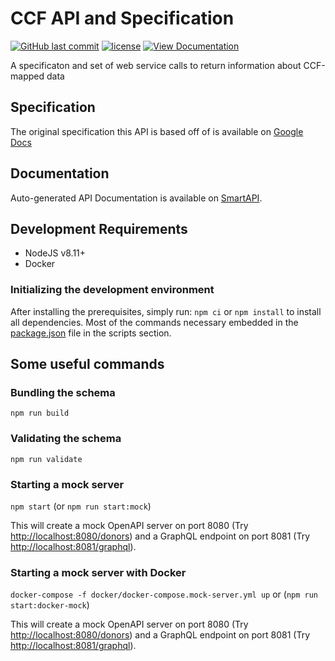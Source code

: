 # CCF API and Specification

[![GitHub last commit](https://img.shields.io/github/last-commit/hubmapconsortium/ccf-api/master.svg)](https://github.com/hubmapconsortium/ccf-api/commits/master)
[![license](https://img.shields.io/github/license/mashape/apistatus.svg)](LICENSE)
[![View Documentation](https://img.shields.io/badge/documentation-online-brightgreen.svg)](http://smart-api.info/ui/d1f33c1a75e9dcda984194e4d8cea7d8)

A specificaton and set of web service calls to return information about CCF-mapped data

## Specification

The original specification this API is based off of is available on [Google Docs](https://docs.google.com/document/d/1Qgx4mNutE1V3CfQ7y8Lg3rxQy5nhiOSKCSv5MJkPRMc/edit?usp=sharing)

## Documentation

Auto-generated API Documentation is available on [SmartAPI](http://smart-api.info/ui/d1f33c1a75e9dcda984194e4d8cea7d8).

## Development Requirements

* NodeJS v8.11+
* Docker

### Initializing the development environment

After installing the prerequisites, simply run: `npm ci` or `npm install` to install all dependencies.
Most of the commands necessary embedded in the [package.json](package.json) file in the scripts section.

## Some useful commands

### Bundling the schema

`npm run build`

### Validating the schema

`npm run validate`

### Starting a mock server

`npm start` (or `npm run start:mock`)

This will create
a mock OpenAPI server on port 8080 (Try <http://localhost:8080/donors>) and a GraphQL endpoint on port 8081 (Try [http://localhost:8081/graphql](http://localhost:8081/graphql?query=query%20%7B%0A%20%20sample(sampleId%3A%20123)%20%7B%0A%20%20%20%20laterality%0A%20%20%20%20id%0A%20%20%20%20procedure%20%7B%0A%20%20%20%20%20%20id%0A%20%20%20%20%7D%0A%20%20%20%20donor%20%7B%0A%20%20%20%20%20%20id%0A%20%20%20%20%7D%0A%20%20%7D%0A%20%20procedure(procedureId%3A%20123)%20%7B%0A%20%20%20%20id%0A%20%20%20%20donor%20%7B%0A%20%20%20%20%20%20id%0A%20%20%20%20%7D%0A%20%20%7D%0A%20%20samples%20%7B%0A%20%20%20%20id%0A%20%20%20%20procedure%20%7B%0A%20%20%20%20%20%20id%0A%20%20%20%20%20%20donor%20%7B%0A%20%20%20%20%20%20%20%20id%0A%20%20%20%20%20%20%7D%0A%20%20%20%20%7D%0A%20%20%20%20donor%20%7B%0A%20%20%20%20%20%20id%0A%20%20%20%20%7D%0A%20%20%20%20alignment%7B%0A%20%20%20%20%20%20id%0A%20%20%20%20%20%20referenceOrgan%7B%0A%20%20%20%20%20%20%20%20id%0A%20%20%20%20%20%20%20%20imagePath%0A%20%20%20%20%20%20%7D%0A%20%20%20%20%7D%0A%20%20%7D%0A%7D%0A)).

### Starting a mock server with Docker

`docker-compose -f docker/docker-compose.mock-server.yml up` or (`npm run start:docker-mock`)

This will create
a mock OpenAPI server on port 8080 (Try <http://localhost:8080/donors>) and a GraphQL endpoint on port 8081 (Try [http://localhost:8081/graphql](http://localhost:8081/graphql?query=query%20%7B%0A%20%20sample(sampleId%3A%20123)%20%7B%0A%20%20%20%20laterality%0A%20%20%20%20id%0A%20%20%20%20procedure%20%7B%0A%20%20%20%20%20%20id%0A%20%20%20%20%7D%0A%20%20%20%20donor%20%7B%0A%20%20%20%20%20%20id%0A%20%20%20%20%7D%0A%20%20%7D%0A%20%20procedure(procedureId%3A%20123)%20%7B%0A%20%20%20%20id%0A%20%20%20%20donor%20%7B%0A%20%20%20%20%20%20id%0A%20%20%20%20%7D%0A%20%20%7D%0A%20%20samples%20%7B%0A%20%20%20%20id%0A%20%20%20%20procedure%20%7B%0A%20%20%20%20%20%20id%0A%20%20%20%20%20%20donor%20%7B%0A%20%20%20%20%20%20%20%20id%0A%20%20%20%20%20%20%7D%0A%20%20%20%20%7D%0A%20%20%20%20donor%20%7B%0A%20%20%20%20%20%20id%0A%20%20%20%20%7D%0A%20%20%20%20alignment%7B%0A%20%20%20%20%20%20id%0A%20%20%20%20%20%20referenceOrgan%7B%0A%20%20%20%20%20%20%20%20id%0A%20%20%20%20%20%20%20%20imagePath%0A%20%20%20%20%20%20%7D%0A%20%20%20%20%7D%0A%20%20%7D%0A%7D%0A)).
